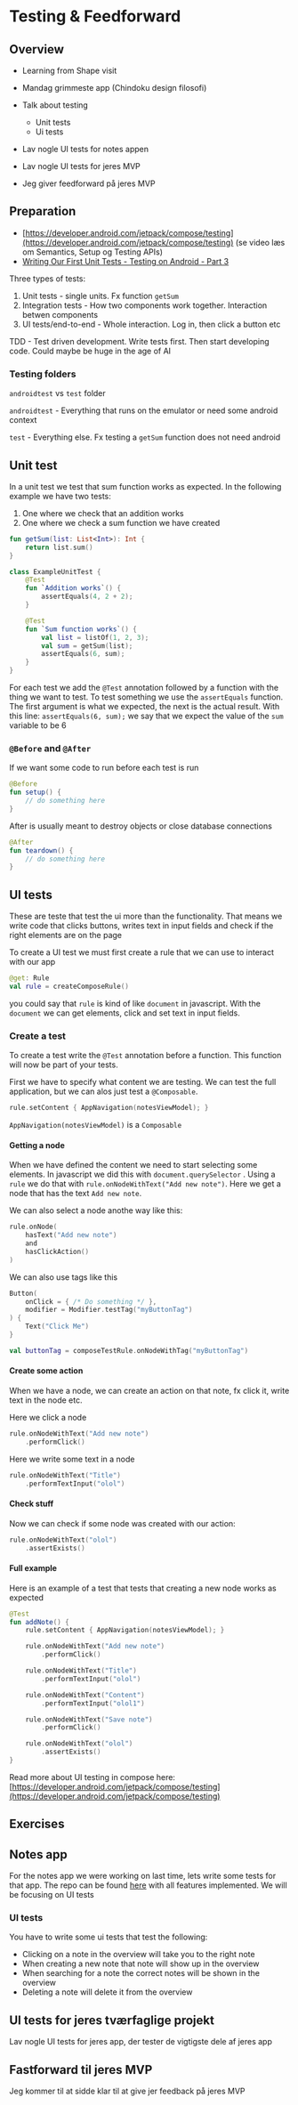 # Testing & Feedforward



## Overview

- Learning from Shape visit
  
- Mandag grimmeste app (Chindoku design filosofi)
  
- Talk about testing
  - Unit tests
  - Ui tests

- Lav nogle UI tests for notes appen
- Lav nogle UI tests for jeres MVP
- Jeg giver feedforward på jeres MVP



## Preparation

- [https://developer.android.com/jetpack/compose/testing](https://developer.android.com/jetpack/compose/testing) (se video læs om Semantics, Setup og Testing APIs)
- [Writing Our First Unit Tests - Testing on Android - Part 3](https://youtu.be/W0ag98EDhGc?si=3lCv9r2_EFXq3tAL)



Three types of tests:

1. Unit tests - single units. Fx function `getSum` 
2. Integration tests - How two components work together. Interaction betwen components
3. UI tests/end-to-end - Whole interaction. Log in, then click a button etc



TDD - Test driven development. Write tests first. Then start developing code. Could maybe be huge in the age of AI



### Testing folders

`androidtest` vs `test` folder

`androidtest` - Everything that runs on the emulator or need some android context

`test` - Everything else. Fx testing a `getSum` function does not need android



## Unit test

In a unit test we test that sum function works as expected. In the following example we have two tests: 

1. One where we check that an addition works
2. One where we check a sum function we have created

```kotlin
fun getSum(list: List<Int>): Int {
    return list.sum()
}

class ExampleUnitTest {
    @Test
    fun `Addition works`() {
        assertEquals(4, 2 + 2);
    }

    @Test
    fun `Sum function works`() {
        val list = listOf(1, 2, 3);
        val sum = getSum(list);
        assertEquals(6, sum);
    }
}
```

For each test we add the `@Test` annotation followed by a function with the thing we want to test. To test something we use the `assertEquals` function. The first argument is what we expected, the next is the actual result. With this line: `assertEquals(6, sum);` we say that we expect the value of the `sum` variable to be 6



### `@Before` and `@After`

If we want some code to run before each test is run

```kotlin
@Before
fun setup() {
	// do something here
}
```



After is usually meant to destroy objects or close database connections

```kotlin
@After
fun teardown() {
	// do something here
}
```



## UI tests

These are teste that test the ui more than the functionality. That means we write code that clicks buttons, writes text in input fields and check if the right elements are on the page



To create a UI test we must first create a rule that we can use to interact with our app

```kotlin
@get: Rule
val rule = createComposeRule()
```

you could say that `rule` is kind of like `document` in javascript. With the `document` we can get elements, click and set text in input fields. 



### Create a test

To create a test write the `@Test` annotation before a function. This function will now be part of your tests. 

First we have to specify what content we are testing. We can test the full application, but we can alos just test a `@Composable`. 

```kotlin
rule.setContent { AppNavigation(notesViewModel); }
```

`AppNavigation(notesViewModel)` is a `Composable`



#### Getting a node

When we have defined the content we need to start selecting some elements. In javascript we did this with `document.querySelector` . Using a `rule` we do that with `rule.onNodeWithText("Add new note")`. Here we get a node that has the text `Add new note`. 



We can also select a node anothe way like this:

```kotlin
rule.onNode(
	hasText("Add new note")
	and
	hasClickAction()
)
```



We can also use tags like this

```kotlin
Button(
    onClick = { /* Do something */ },
    modifier = Modifier.testTag("myButtonTag")
) {
    Text("Click Me")
}
```



```kotlin
val buttonTag = composeTestRule.onNodeWithTag("myButtonTag")
```



#### Create some action

When we have a node, we can create an action on that note, fx click it, write text in the node etc.

Here we click a node

```kotlin
rule.onNodeWithText("Add new note")
	.performClick()
```



Here we write some text in a node

```kotlin
rule.onNodeWithText("Title")
	.performTextInput("olol")
```



#### Check stuff

Now we can check if some node was created with our action:

```kotlin
rule.onNodeWithText("olol")
	.assertExists()
```



#### Full example

Here is an example of a test that tests that creating a new node works as expected

```kotlin
@Test
fun addNote() {
    rule.setContent { AppNavigation(notesViewModel); }

    rule.onNodeWithText("Add new note")
        .performClick()

    rule.onNodeWithText("Title")
        .performTextInput("olol")

    rule.onNodeWithText("Content")
        .performTextInput("olol1")

    rule.onNodeWithText("Save note")
        .performClick()

    rule.onNodeWithText("olol")
        .assertExists()
}
```



Read more about UI testing in compose here: [https://developer.android.com/jetpack/compose/testing](https://developer.android.com/jetpack/compose/testing)



## Exercises



## Notes app

For the notes app we were working on last time, lets write some tests for that app. The repo can be found [here](https://github.com/behu-kea/ita-23-2-sem-code/tree/for-testing-lecture/noteapp) with all features implemented. We will be focusing on UI tests



### UI tests

You have to write some ui tests that test the following:

- Clicking on a note in the overview will take you to the right note
- When creating a new note that note will show up in the overview
- When searching for a note the correct notes will be shown in the overview
- Deleting a note will delete it from the overview



## UI tests for jeres tværfaglige projekt

Lav nogle UI tests for jeres app, der tester de vigtigste dele af jeres app



## Fastforward til jeres MVP

Jeg kommer til at sidde klar til at give jer feedback på jeres MVP



<!--

```
class UiTester {
    @get: Rule
    val rule = createComposeRule()

    val notesViewModel: NotesViewModel = NotesViewModel()

    @Test
    fun addNote() {
        rule.setContent { AppNavigation(notesViewModel); }

        rule.onNodeWithText("Add new note")
            .performClick()

        rule.onNodeWithText("Title")
            .performTextInput("olol")

        rule.onNodeWithText("Content")
            .performTextInput("olol1")

        rule.onNodeWithText("Save note")
            .performClick()

        rule.onAllNodesWithText("olol")
            .get(0).assertExists()
    }
}
```

-->
